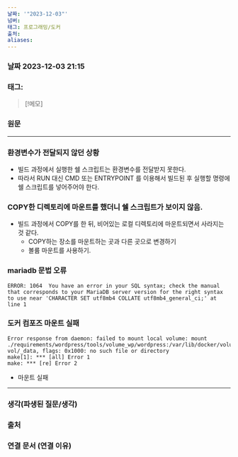 ```yaml
---
날짜: '"2023-12-03"'
넘버: 
태그: 프로그래밍/도커
출처: 
aliases:
---
```

### 날짜  2023-12-03 21:15

### 태그:

>[!메모]
>

### 원문
---
###  환경변수가 전달되지 않던 상황
- 빌드 과정에서 실행한 쉘 스크립트는 환경변수를 전달받지 못한다.
- 따라서 RUN 대신 CMD 또는 ENTRYPOINT 를 이용해서 빌드된 후 실행할 명령에 쉘 스크립트를 넣어주어야 한다.
### COPY한 디렉토리에 마운트를 했더니 쉘 스크립트가 보이지 않음.
- 빌드 과정에서 COPY를 한 뒤, 비어있는 로컬 디렉토리에 마운트되면서 사라지는 것 같다.
	- COPY하는 장소를 마운트하는 곳과 다른 곳으로 변경하기
	- 볼륨 마운트를 사용하기.
### mariadb 문법 오류
```error
ERROR: 1064  You have an error in your SQL syntax; check the manual that corresponds to your MariaDB server version for the right syntax to use near 'CHARACTER SET utf8mb4 COLLATE utf8mb4_general_ci;' at line 1
```

### 도커 컴포즈 마운트 실패
```
Error response from daemon: failed to mount local volume: mount ./requirements/wordpress/tools/volume_wp/wordpress:/var/lib/docker/volumes/srcs_wp-vol/_data, flags: 0x1000: no such file or directory
make[1]: *** [all] Error 1
make: *** [re] Error 2
```
- 마운트 실패

---
### 생각(파생된 질문/생각)

### 출처

### 연결 문서 (연결 이유)